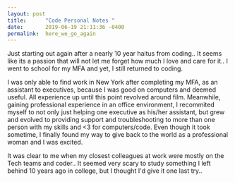 ```yaml
---
layout: post
title:      "Code Personal Notes "
date:       2019-06-19 21:11:36 -0400
permalink:  here_we_go_again
---
```



Just starting out again after a nearly 10 year haitus from coding.. It seems like its a passion that will not let me forget how much I love and care for it.. I went to school for my MFA and yet, I still returned to coding.  

I was only able to find work in New York after completing my MFA, as an assistant to executives, because I was good on computers and deemed useful. All experience up until this point revolved around film.  Meanwhile, gaining professional experience in an office environment, I recommited myself to not only just helping one executive as his/her assistant, but grew and evolved to providing support and troubleshooting to more than one person with my skills and <3 for computers/code.  Even though it took sometime, I finally found my way to give back to the world as a professional woman and I was excited. 

It was clear to me when my closest colleagues at work were mostly on the Tech teams and coder..  It seemed very scary to study something I left behind 10 years ago in college, but I thought I'd give it one last try..
